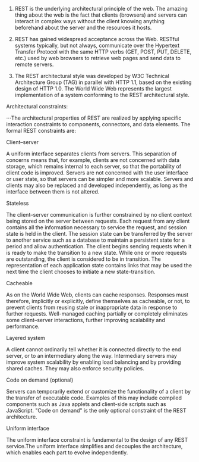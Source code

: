 1. REST is the underlying architectural principle of the web. The amazing thing about the web is the fact that clients (browsers) and servers can interact in complex ways without the client knowing anything beforehand about the server and the resources it hosts.

2. REST has gained widespread acceptance across the Web. RESTful systems typically, but not always, communicate over the Hypertext Transfer Protocol with the same HTTP verbs (GET, POST, PUT, DELETE, etc.) used by web browsers to retrieve web pages and send data to remote servers.

3. The REST architectural style was developed by W3C Technical Architecture Group (TAG) in parallel with HTTP 1.1, based on the existing design of HTTP 1.0. The World Wide Web represents the largest implementation of a system conforming to the REST architectural style.

Architectural constraints:

⋅⋅⋅The architectural properties of REST are realized by applying specific interaction constraints to components, connectors, and data elements. The formal REST constraints are:

Client–server

A uniform interface separates clients from servers. This separation of concerns means that, for example, clients are not concerned with data storage, which remains internal to each server, so that the portability of client code is improved. Servers are not concerned with the user interface or user state, so that servers can be simpler and more scalable. Servers and clients may also be replaced and developed independently, as long as the interface between them is not altered.

Stateless

The client–server communication is further constrained by no client context being stored on the server between requests. Each request from any client contains all the information necessary to service the request, and session state is held in the client. The session state can be transferred by the server to another service such as a database to maintain a persistent state for a period and allow authentication. The client begins sending requests when it is ready to make the transition to a new state. While one or more requests are outstanding, the client is considered to be in transition. The representation of each application state contains links that may be used the next time the client chooses to initiate a new state-transition.

Cacheable

As on the World Wide Web, clients can cache responses. Responses must therefore, implicitly or explicitly, define themselves as cacheable, or not, to prevent clients from reusing stale or inappropriate data in response to further requests. Well-managed caching partially or completely eliminates some client–server interactions, further improving scalability and performance.

Layered system

A client cannot ordinarily tell whether it is connected directly to the end server, or to an intermediary along the way. Intermediary servers may improve system scalability by enabling load balancing and by providing shared caches. They may also enforce security policies.

Code on demand (optional)

Servers can temporarily extend or customize the functionality of a client by the transfer of executable code. Examples of this may include compiled components such as Java applets and client-side scripts such as JavaScript. "Code on demand" is the only optional constraint of the REST architecture.

Uniform interface

The uniform interface constraint is fundamental to the design of any REST service.The uniform interface simplifies and decouples the architecture, which enables each part to evolve independently.
